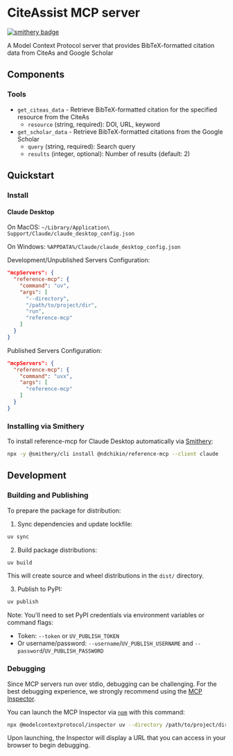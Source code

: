 # CiteAssist MCP server

[![smithery badge](https://smithery.ai/badge/@ndchikin/reference-mcp)](https://smithery.ai/server/@ndchikin/reference-mcp)

A Model Context Protocol server that provides BibTeX-formatted citation data from CiteAs and Google Scholar

## Components

### Tools

* `get_citeas_data` - Retrieve BibTeX-formatted citation for the specified resource from the CiteAs
  * `resource` (string, required): DOI, URL, keyword
* `get_scholar_data` - Retrieve BibTeX-formatted citations from the Google Scholar
  * `query` (string, required): Search query
  * `results` (integer, optional): Number of results (default: 2)

## Quickstart

### Install

#### Claude Desktop

On MacOS: `~/Library/Application\ Support/Claude/claude_desktop_config.json`

On Windows: `%APPDATA%/Claude/claude_desktop_config.json`

Development/Unpublished Servers Configuration:

```json
"mcpServers": {
  "reference-mcp": {
    "command": "uv",
    "args": [
      "--directory",
      "/path/to/project/dir",
      "run",
      "reference-mcp"
    ]
  }
}
```

Published Servers Configuration:

```json
"mcpServers": {
  "reference-mcp": {
    "command": "uvx",
    "args": [
      "reference-mcp"
    ]
  }
}
```

### Installing via Smithery

To install reference-mcp for Claude Desktop automatically via [Smithery](https://smithery.ai/server/@ndchikin/reference-mcp):

```bash
npx -y @smithery/cli install @ndchikin/reference-mcp --client claude
```

## Development

### Building and Publishing

To prepare the package for distribution:

1. Sync dependencies and update lockfile:
```bash
uv sync
```

2. Build package distributions:
```bash
uv build
```

This will create source and wheel distributions in the `dist/` directory.

3. Publish to PyPI:
```bash
uv publish
```

Note: You'll need to set PyPI credentials via environment variables or command flags:
- Token: `--token` or `UV_PUBLISH_TOKEN`
- Or username/password: `--username`/`UV_PUBLISH_USERNAME` and `--password`/`UV_PUBLISH_PASSWORD`

### Debugging

Since MCP servers run over stdio, debugging can be challenging. For the best debugging
experience, we strongly recommend using the [MCP Inspector](https://github.com/modelcontextprotocol/inspector).

You can launch the MCP Inspector via [`npm`](https://docs.npmjs.com/downloading-and-installing-node-js-and-npm) with this command:

```bash
npx @modelcontextprotocol/inspector uv --directory /path/to/project/dir run reference-mcp
```

Upon launching, the Inspector will display a URL that you can access in your browser to begin debugging.
